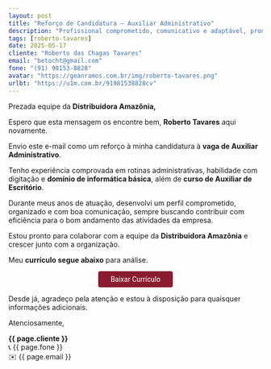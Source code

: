 ```yaml
---
layout: post
title: "Reforço de Candidatura – Auxiliar Administrativo"
description: "Profissional comprometido, comunicativo e adaptável, pronto para agregar valor à equipe!"
tags: [roberto-tavares]
date: 2025-05-17
cliente: "Roberto das Chagas Tavares"
email: "betocht@gmail.com"
fone: "(91) 98153-8828"
avatar: "https://geanramos.com.br/img/roberto-tavares.png"
urlbt: "https://u1m.com.br/91981538828cv"
---
```


Prezada equipe da **Distribuidora Amazônia,**

Espero que esta mensagem os encontre bem, **Roberto Tavares** aqui novamente.

Envio este e-mail como um reforço à minha candidatura à **vaga de Auxiliar Administrativo**. 

Tenho experiência comprovada em rotinas administrativas, habilidade com digitação e **domínio de informática básica**, além de **curso de Auxiliar de Escritório**.

Durante meus anos de atuação, desenvolvi um perfil comprometido, organizado e com boa comunicação, sempre buscando contribuir com eficiência para o bom andamento das atividades da empresa.

Estou pronto para colaborar com a equipe da **Distribuidora Amazônia** e crescer junto com a organização.

Meu **currículo segue abaixo** para análise.


<center><a href="{{ page.urlbt }}" class="btn" style="display: inline-block;padding: 8px 25px;color: white;font-size: 14px;text-decoration: none;border-radius: 4px;text-align: center;cursor: pointer;display: inline-block;font-weight: 400;font-family: 'Roboto', Tahoma, Verdana, Segoe, sans-serif;background-color: #8a1c2f;">Baixar Currículo</a></center>

Desde já, agradeço pela atenção e estou à disposição para quaisquer informações adicionais.


Atenciosamente,

**{{ page.cliente }}**<br>
📞 {{ page.fone }}<br>
✉️ {{ page.email }}

